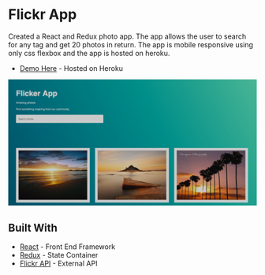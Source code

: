 # Flickr App

Created a React and Redux photo app. The app allows the user to search for any tag and get 20 photos in return. The
app is mobile responsive using only css flexbox and the app is hosted on heroku.

- [Demo Here](https://reactreduxcodetest.herokuapp.com/) - Hosted on Heroku

![alt text](public/assets/homepage.png "Home Page")

## Built With

- [React](https://reactjs.org/) - Front End Framework
- [Redux](https://redux.js.org/) - State Container
- [Flickr API](https://www.flickr.com/services/feeds/docs/photos_public/) - External API

